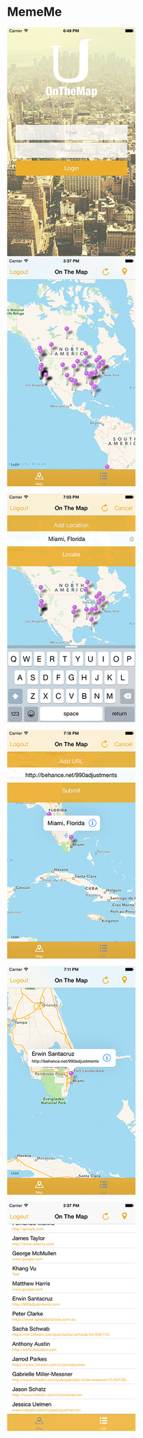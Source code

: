 # MemeMe 

![screenshot01](https://raw.githubusercontent.com/990adjustments/OnTheMap/master/ScreenShots/iOS-Simulator-Screen-Shot-01.png)![screenshot02](https://raw.githubusercontent.com/990adjustments/OnTheMap/master/ScreenShots/iOS-Simulator-Screen-Shot-02.png)

![screenshot01](https://raw.githubusercontent.com/990adjustments/OnTheMap/master/ScreenShots/iOS-Simulator-Screen-Shot-03.png)

![screenshot03](https://raw.githubusercontent.com/990adjustments/OnTheMap/master/ScreenShots/iOS-Simulator-Screen-Shot-04.png)

![screenshot03](https://raw.githubusercontent.com/990adjustments/OnTheMap/master/ScreenShots/iOS-Simulator-Screen-Shot-05.png)

![screenshot03](https://raw.githubusercontent.com/990adjustments/OnTheMap/master/ScreenShots/iOS-Simulator-Screen-Shot-06.png)

